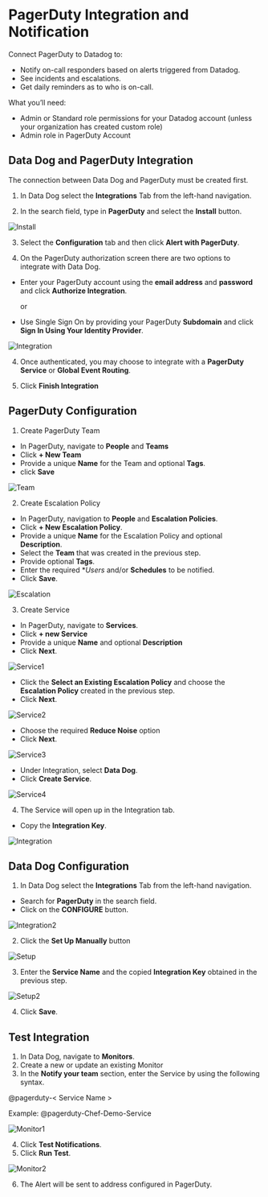 # PagerDuty Integration and Notification
Connect PagerDuty to Datadog to:

* Notify on-call responders based on alerts triggered from Datadog.
* See incidents and escalations.
* Get daily reminders as to who is on-call.

What you’ll need:

 * Admin or Standard role permissions for your Datadog account (unless your organization has created custom role)
 * Admin role in PagerDuty Account 

## Data Dog and PagerDuty Integration

The connection between Data Dog and PagerDuty must be created first.

1. In Data Dog select the **Integrations** Tab from the left-hand navigation.

2. In the search field, type in **PagerDuty** and select the **Install** button.

![Install](images/install.png)

3. Select the **Configuration** tab and then click **Alert with PagerDuty**.

4. On the PagerDuty authorization screen there are two options to integrate with Data Dog.

* Enter your PagerDuty account using the **email address** and **password** and click **Authorize Integration**.


   or
* Use Single Sign On by providing your PagerDuty **Subdomain** and click **Sign In Using Your Identity Provider**.

![Integration](images/authorize.png)

4. Once authenticated, you may choose to integrate with a **PagerDuty Service** or **Global Event Routing**.

5. Click **Finish Integration**

## PagerDuty Configuration

1. Create PagerDuty Team

-  In PagerDuty, navigate to **People** and **Teams**
- Click **+ New Team**
- Provide a unique **Name** for the Team and optional **Tags**. 
- click **Save**

![Team](images/createteam.png)

2. Create Escalation Policy
- In PagerDuty, navigation to **People** and **Escalation Policies**.
- Click **+ New Escalation Policy**.
- Provide a unique **Name** for the Escalation Policy and optional **Description**.
- Select the **Team** that was created in the previous step.
- Provide optional **Tags**.
- Enter the required **Users* and/or **Schedules** to be notified.
- Click **Save**.

![Escalation](images/createpolicy.png)

3. Create Service
- In PagerDuty, navigate to **Services**.
- Click **+ new Service**
- Provide a unique **Name** and optional **Description**
- Click **Next**.

![Service1](images/service1.png)

- Click the **Select an Existing Escalation Policy** and choose the **Escalation Policy** created in the previous step.
- Click **Next**.

![Service2](images/service2.png)

- Choose the required **Reduce Noise** option
- Click **Next**.

![Service3](images/service3.png)

- Under Integration, select **Data Dog**.
- Click **Create Service**.

![Service4](images/service4.png)

4. The Service will open up in the Integration tab.
- Copy the **Integration Key**.

![Integration](images/integrationkey.png)


## Data Dog Configuration

1. In Data Dog select the **Integrations** Tab from the left-hand navigation.
- Search for **PagerDuty** in the search field.
- Click on the **CONFIGURE** button.

![Integration2](images/ddintegration.png)

2. Click the **Set Up Manually** button

![Setup](images/setup.png)

3. Enter the **Service Name** and the copied **Integration Key** obtained in the previous step.

![Setup2](images/servicename.png)

4. Click **Save**.

## Test Integration

1. In Data Dog, navigate to **Monitors**.
2. Create a new or update an existing Monitor
3. In the **Notify your team** section, enter the Service by using the following syntax.

@pagerduty-< Service Name >

Example: @pagerduty-Chef-Demo-Service

![Monitor1](images/monitor1.png)

4. Click **Test Notifications**.
5. Click **Run Test**.

![Monitor2](images/monitor2.png)

6. The Alert will be sent to address configured in PagerDuty.
